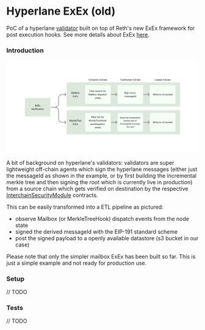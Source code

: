 # Hyperlane ExEx (old)

PoC of a hyperlane [validator](https://docs.hyperlane.xyz/docs/protocol/agents/validators) built on top of Reth's new ExEx framework for post execution hooks. See more details about ExEx [here](https://www.paradigm.xyz/2024/05/reth-exex).

### Introduction

![Hyperlane ExEx ETL](./assets/hyperlane-exex.png)

A bit of background on hyperlane's validators: validators are super lightweight off-chain agents which sign the hyperlane messages (either just the messageId as shown in the example, or by first building the incremental merkle tree and then signing the root which is currently live in production) from a source chain which gets verified on destination by the respective [InterchainSecurityModule](https://docs.hyperlane.xyz/docs/reference/ISM/specify-your-ISM) contracts.

This can be easily transformed into a ETL pipeline as pictured:

- observe Mailbox (or MerkleTreeHook) dispatch events from the node state
- signed the derived messageId with the EIP-191 standard scheme
- post the signed payload to a openly available datastore (s3 bucket in our case)

Please note that only the simpler mailbox ExEx has been built so far. This is just a simple example and not ready for production use.

### Setup

// TODO

### Tests

// TODO
